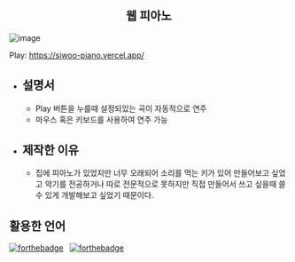 <h2 style="text-align : center;">웹 피아노</h2>

![image](https://github.com/wkdtldn/Piano/assets/136140859/af993192-eed6-4462-8364-56c3b969e271)

Play:
https://siwoo-piano.vercel.app/

- ## 설명서

  - Play 버튼을 누를때 설정되있는 곡이 자동적으로 연주
  - 마우스 혹은 키보드를 사용하여 연주 가능

- ## 제작한 이유

  - 집에 피아노가 있었지만 너무 오래되어 소리를 먹는 키가 있어 만들어보고 싶었고
    악기를 전공하거나 따로 전문적으로 못하지만 직접 만들어서 쓰고 싶을때 쓸 수 있게 개발해보고 싶었기 때문이다.

## 활용한 언어
 [![forthebadge](https://forthebadge.com/images/badges/made-with-vue.svg)](https://forthebadge.com) &nbsp;
  [![forthebadge](https://forthebadge.com/images/badges/made-with-javascript.svg)](https://forthebadge.com) &nbsp;
